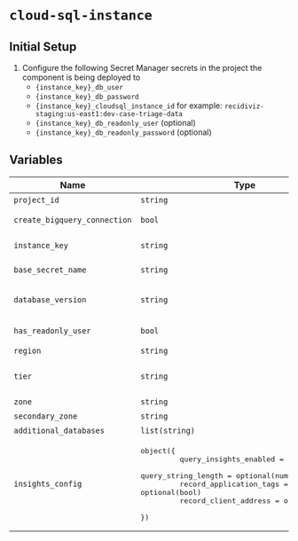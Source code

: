 # `cloud-sql-instance`
## Initial Setup
1. Configure the following Secret Manager secrets in the project the component is being deployed to
    * `{instance_key}_db_user`
    * `{instance_key}_db_password`
    * `{instance_key}_cloudsql_instance_id` for example: `recidiviz-staging:us-east1:dev-case-triage-data`
    * `{instance_key}_db_readonly_user` (optional)
    * `{instance_key}_db_readonly_password` (optional)
## Variables

| Name                         | Type                                                                                                                                                                                                                                              | Help                                                                                                                           |
|------------------------------|---------------------------------------------------------------------------------------------------------------------------------------------------------------------------------------------------------------------------------------------------|--------------------------------------------------------------------------------------------------------------------------------|
| `project_id`                 | <code>string</code>                                                                                                                                                                                                                               | The project for the related database instance                                                                                  |
| `create_bigquery_connection` | <code>bool</code>                                                                                                                                                                                                                                 | Set to true if you want to create BigQuery connections to the Cloud SQL instance                                               | 
| `instance_key`               | <code>string</code>                                                                                                                                                                                                                               | The string key for the database instance, e.g. "state" or "justice_counts".                                                    |
| `base_secret_name`           | <code>string</code>                                                                                                                                                                                                                               | The base name for our database-related secrets per `recidiviz.persistence.database.sqlalchemy_engine_manager`                  |
| `database_version`           | <code>string</code>                                                                                                                                                                                                                               | Postgres database version. See also https://cloud.google.com/sql/docs/postgres/create-instance#create-2nd-gen                  |
| `has_readonly_user`          | <code>bool</code>                                                                                                                                                                                                                                 | If true, a readonly user will be created from the configured `readonly` secrets                                                |
| `region`                     | <code>string</code>                                                                                                                                                                                                                               | Preferred region for the instance                                                                                              |
| `tier`                       | <code>string</code>                                                                                                                                                                                                                               | Preferred vCPU/Memory tier for the instance. See also https://cloud.google.com/sql/docs/postgres/create-instance#machine-types |
| `zone`                       | <code>string</code>                                                                                                                                                                                                                               | Preferred availability zone for the instance                                                                                   |
| `secondary_zone`             | <code>string</code>                                                                                                                                                                                                                               | Failover availability zone for the instance                                                                                    |
| `additional_databases`       | <code>list(string)</code>                                                                                                                                                                                                                         | Additional databases to create within the Postgres instance                                                                    |
| `insights_config`            | <pre>object({<br/> &Tab; query_insights_enabled  = optional(bool)<br /> &Tab; query_string_length     = optional(number)<br /> &Tab; record_application_tags = optional(bool)<br /> &Tab; record_client_address   = optional(bool)<br /> })</pre> | Configuration for GCP monitoring insights                                                                                      |


